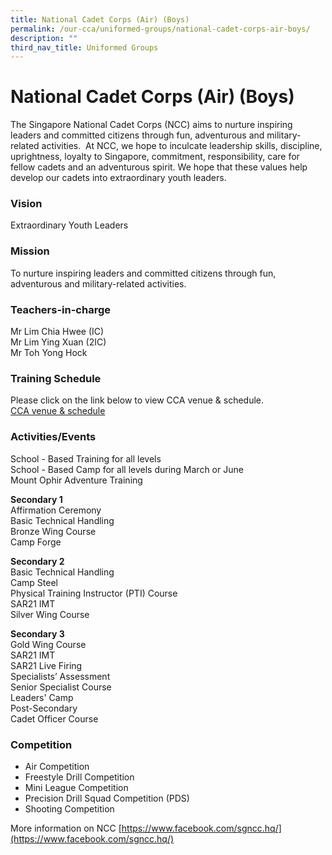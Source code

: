 ```yaml
---
title: National Cadet Corps (Air) (Boys)
permalink: /our-cca/uniformed-groups/national-cadet-corps-air-boys/
description: ""
third_nav_title: Uniformed Groups
---
```

# **National Cadet Corps (Air) (Boys)**

The Singapore National Cadet Corps (NCC) aims to nurture inspiring leaders and committed citizens through fun, adventurous and military-related activities.  At NCC, we hope to inculcate leadership skills, discipline, uprightness, loyalty to Singapore, commitment, responsibility, care for fellow cadets and an adventurous spirit. We hope that these values help develop our cadets into extraordinary youth leaders.

### Vision
Extraordinary Youth Leaders

### Mission
To nurture inspiring leaders and committed citizens through fun, adventurous and military-related activities.

### Teachers-in-charge
Mr Lim Chia Hwee (IC)  
Mr Lim Ying Xuan (2IC)   
Mr Toh Yong Hock  

### Training Schedule

Please click on the link below to view CCA venue & schedule.   
[CCA venue & schedule](/our-cca/cca/cca-venue-schedule/)

### Activities/Events

School - Based Training for all levels   
School - Based Camp for all levels during March or June   
Mount Ophir Adventure Training

**Secondary 1**  
Affirmation Ceremony   
Basic Technical Handling  
Bronze Wing Course   
Camp Forge

**Secondary 2**  
Basic Technical Handling   
Camp Steel   
Physical Training Instructor (PTI) Course   
SAR21 IMT  
Silver Wing Course

**Secondary 3**   
Gold Wing Course   
SAR21 IMT   
SAR21 Live Firing   
Specialists’ Assessment   
Senior Specialist Course  
Leaders' Camp   
Post-Secondary   
Cadet Officer Course

### Competition

*   Air Competition
*   Freestyle Drill Competition
*   Mini League Competition
*   Precision Drill Squad Competition (PDS)
*   Shooting Competition

More information on NCC
[https://www.facebook.com/sgncc.hq/](https://www.facebook.com/sgncc.hq/)